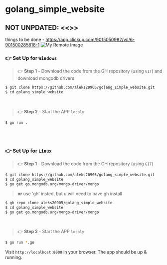 # golang_simple_website
## NOT UNPDATED: <<>>


things to be done - https://app.clickup.com/9015050982/v/l/6-901500285818-1
![My Remote Image](https://i.gyazo.com/5e21e01029bd75948cbe0f598371d000.png)


### 👉 Set Up for `Windows` 

> 👉 **Step 1** - Download the code from the GH repository (using `GIT`) and download mongodb drivers

```bash
$ git clone https://github.com/aleks20905/golang_simple_website.git
$ cd golang_simple_website
```

<br />

> 👉 **Step 2** - Start the APP `localy`

```bash
$ go run .
```
<br />
<br />

### 👉 Set Up for `Linux` 

> 👉 **Step 1** - Download the code from the GH repository (using `GIT`) 

```bash
$ git clone https://github.com/aleks20905/golang_simple_website.git
$ cd golang_simple_website
$ go get go.mongodb.org/mongo-driver/mongo
```
>  **or** use 'gh' insted, but u will need to have gh install
```bash
$ gh repo clone aleks20905/golang_simple_website
$ cd golang_simple_website
$ go get go.mongodb.org/mongo-driver/mongo
```
<br />

> 👉 **Step 2** - Start the APP `localy`

```bash
$ go run *.go
```

Visit `http://localhost:8000` in your browser. The app should be up & running.

